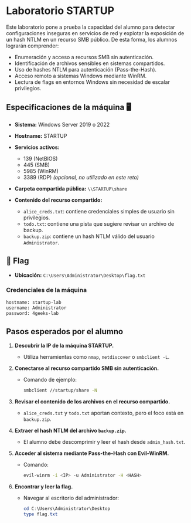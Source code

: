 # Laboratorio STARTUP

Este laboratorio pone a prueba la capacidad del alumno para detectar configuraciones inseguras en servicios de red y explotar la exposición de un hash NTLM en un recurso SMB público. De esta forma, los alumnos lograrán comprender:

- Enumeración y acceso a recursos SMB sin autenticación.
- Identificación de archivos sensibles en sistemas compartidos.
- Uso de hashes NTLM para autenticación (Pass-the-Hash).
- Acceso remoto a sistemas Windows mediante WinRM.
- Lectura de flags en entornos Windows sin necesidad de escalar privilegios.

## Especificaciones de la máquina 🖥️

- **Sistema:** Windows Server 2019 o 2022
- **Hostname:** STARTUP
- **Servicios activos:**
  - 139 (NetBIOS)
  - 445 (SMB)
  - 5985 (WinRM)
  - 3389 (RDP) *(opcional, no utilizado en este reto)*

- **Carpeta compartida pública:** `\\STARTUP\share`
- **Contenido del recurso compartido:**
  - `alice_creds.txt`: contiene credenciales simples de usuario sin privilegios.
  - `todo.txt`: contiene una pista que sugiere revisar un archivo de backup.
  - `backup.zip`: contiene un hash NTLM válido del usuario `Administrator`.

## 🏁 Flag

- **Ubicación:** `C:\Users\Administrator\Desktop\flag.txt` 


### Credenciales de la máquina

```bash
hostname: startup-lab
username: Administrator
password: 4geeks-lab
```

## Pasos esperados por el alumno

1. **Descubrir la IP de la máquina STARTUP.**
   - Utiliza herramientas como `nmap`, `netdiscover` o `smbclient -L`.

2. **Conectarse al recurso compartido SMB sin autenticación.**
   - Comando de ejemplo:
     ```bash
     smbclient //startup/share -N
     ```

3. **Revisar el contenido de los archivos en el recurso compartido.**
   - `alice_creds.txt` y `todo.txt` aportan contexto, pero el foco está en `backup.zip`.

4. **Extraer el hash NTLM del archivo `backup.zip`.**
   - El alumno debe descomprimir y leer el hash desde `admin_hash.txt`.

5. **Acceder al sistema mediante Pass-the-Hash con Evil-WinRM.**
   - Comando:
     ```bash
     evil-winrm -i <IP> -u Administrator -H <HASH>
     ```

6. **Encontrar y leer la flag.**
   - Navegar al escritorio del administrador:
     ```powershell
     cd C:\Users\Administrator\Desktop
     type flag.txt
     ```

